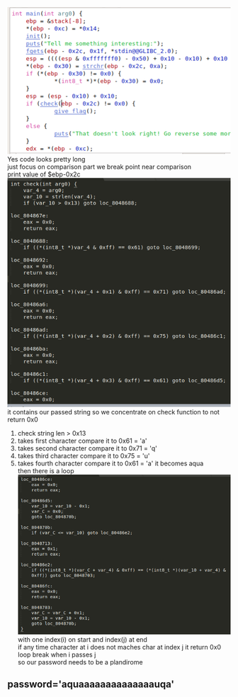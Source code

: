 ![](./rev5-3.png)
Yes code looks pretty long<br/>
just focus on comparison part we break point near comparison<br/>
print value of $ebp-0x2c<br/>
![](./rev5-1.png)
it contains our passed string so we concentrate on check function to not return 0x0
1) check string len > 0x13
2) takes first character compare it to 0x61 = 'a'
3) takes second character compare it to 0x71 = 'q'
4) takes third character compare it to 0x75 = 'u'
5) takes fourth character compare it to 0x61 = 'a'
it becomes aqua<br/>
then there is a loop <br/> 
![](./rev5-2.png) 
with one index(i) on start and index(j) at end <br/>
if any time character at i does not maches char at index j it return 0x0 <br/>
loop break when i passes j <br/>
so our password needs to be a plandirome <br/>
## password='aquaaaaaaaaaaaaaauqa'
